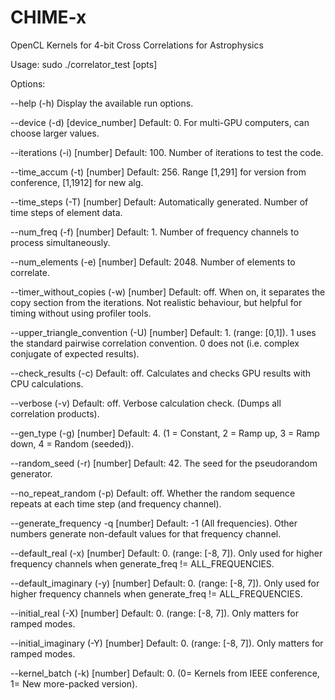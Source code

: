 # CHIME-x
OpenCL Kernels for 4-bit Cross Correlations for Astrophysics

Usage: sudo ./correlator_test [opts]

Options:

  --help (-h)                               Display the available run options.

  --device (-d) [device_number]             Default: 0. For multi-GPU computers, can choose larger values.

  --iterations (-i) [number]                Default: 100. Number of iterations to test the code.

  --time_accum (-t) [number]                Default: 256. Range [1,291] for version from conference, [1,1912] for new alg.

  --time_steps (-T) [number]                Default: Automatically generated. Number of time steps of element data.

  --num_freq (-f) [number]                  Default: 1. Number of frequency channels to process simultaneously.

  --num_elements (-e) [number]              Default: 2048. Number of elements to correlate.

  --timer_without_copies (-w) [number]      Default: off. When on, it separates the copy section from the iterations. 
                                                     Not realistic behaviour, but helpful for timing without using profiler tools.

  --upper_triangle_convention (-U) [number] Default: 1. (range: [0,1]). 1 uses the standard pairwise correlation convention. 0 does not (i.e. complex conjugate of expected results).

  --check_results (-c)                      Default: off. Calculates and checks GPU results with CPU calculations.

  --verbose (-v)                            Default: off. Verbose calculation check. (Dumps all correlation products).

  --gen_type (-g) [number]                  Default: 4. (1 = Constant, 2 = Ramp up, 3 = Ramp down, 4 = Random (seeded)).

  --random_seed (-r) [number]               Default: 42. The seed for the pseudorandom generator.

  --no_repeat_random (-p)                   Default: off. Whether the random sequence repeats at each time step (and frequency channel).

  --generate_frequency -q [number]          Default: -1 (All frequencies). Other numbers generate non-default values for that frequency channel.

  --default_real (-x) [number]              Default: 0. (range: [-8, 7]). Only used for higher frequency channels when generate_freq != ALL_FREQUENCIES.

  --default_imaginary (-y) [number]         Default: 0. (range: [-8, 7]). Only used for higher frequency channels when generate_freq != ALL_FREQUENCIES.

  --initial_real (-X) [number]              Default: 0. (range: [-8, 7]). Only matters for ramped modes.

  --initial_imaginary (-Y) [number]         Default: 0. (range: [-8, 7]). Only matters for ramped modes.

  --kernel_batch (-k) [number]              Default: 0. (0= Kernels from IEEE conference, 1= New more-packed version).

